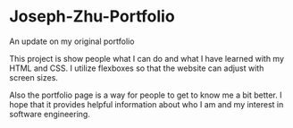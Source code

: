 # Joseph-Zhu-Portfolio
An update on my original portfolio

This project is show people what I can do and what I have learned with my HTML and CSS.
I utilize flexboxes so that the website can adjust with screen sizes.

Also the portfolio page is a way for people to get to know me a bit better.
I hope that it provides helpful information about who I am and my interest in software engineering.
